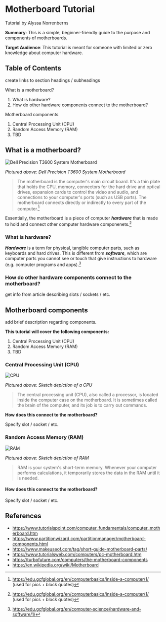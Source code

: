 # Motherboard Tutorial

Tutorial by Alyssa Norrenberns

**Summary**: This is a simple, beginner-friendly guide to the purpose and components of motherboards.

**Target Audience**: This tutorial is meant for someone with limited or zero knowledge about computer hardware.

## Table of Contents

create links to section headings / subheadings

What is a motherboard?
1. What is hardware?
2. How do other hardware components connect to the motherboard?

Motherboard components
1. Central Processing Unit (CPU)
2. Random Access Memory (RAM)
3. TBD

## What is a motherboard?

![Dell Precision T3600 System Motherboard](https://upload.wikimedia.org/wikipedia/commons/b/b7/Computer-motherboard.jpg "Motherboard")

*Pictured above: Dell Precision T3600 System Motherboard*

> The motherboard is the computer's main circuit board. It's a thin plate that holds the CPU, memory, connectors for the hard drive and optical drives, expansion cards to control the video and audio, and connections to your computer's ports (such as USB ports). The motherboard connects directly or indirectly to every part of the computer.[^1]

Essentially, the motherboard is a piece of computer ***hardware*** that is made to hold and connect other computer hardware componenets.[^1] 

### What is hardware?

***Hardware*** is a term for physical, tangible computer parts, such as keyboards and hard drives. This is different from ***software***, which are computer parts you cannot see or touch that give instructions to hardware (e.g. computer programs and apps).[^2]

### How do other hardware components connect to the motherboard?

get info from article describing slots / sockets / etc.

## Motherboard components

add brief description regarding components.

**This tutorial will cover the following components:**
1. Central Processing Unit (CPU) 
2. Random Access Memory (RAM) 
3. TBD

### Central Processing Unit (CPU)

![CPU](https://media.gcflearnfree.org/content/55e073157dd48174331f5168_01_17_2014/Inside_CPU-02.jpg "CPU")

*Pictured above: Sketch depiction of a CPU*

> The central processing unit (CPU), also called a processor, is located inside the computer case on the motherboard. It is sometimes called the brain of the computer, and its job is to carry out commands.

**How does this connect to the motherboard?**

Specify slot / socket / etc.

### Random Access Memory (RAM)

![RAM](https://media.gcflearnfree.org/content/55e073157dd48174331f5168_01_17_2014/Inside_RAM-02.jpg "RAM")

*Pictured above: Sketch depiction of RAM*

> RAM is your system's short-term memory. Whenever your computer performs calculations, it temporarily stores the data in the RAM until it is needed.

#### How does this connect to the motherboard?

Specify slot / socket / etc.

## References

[^1]: https://edu.gcfglobal.org/en/computerbasics/inside-a-computer/1/ 
  (used for pics + block quotes)
[^2]: https://edu.gcfglobal.org/en/computer-science/hardware-and-software/1/
- https://www.tutorialspoint.com/computer_fundamentals/computer_motherboard.htm
- https://www.partitionwizard.com/partitionmanager/motherboard-components.html
- https://www.makeuseof.com/tag/short-guide-motherboard-parts/
- https://www.tutorialsweb.com/computers/pc-motherboard.htm
- https://turbofuture.com/computers/the-motherboard-components
- https://en.wikipedia.org/wiki/Motherboard
